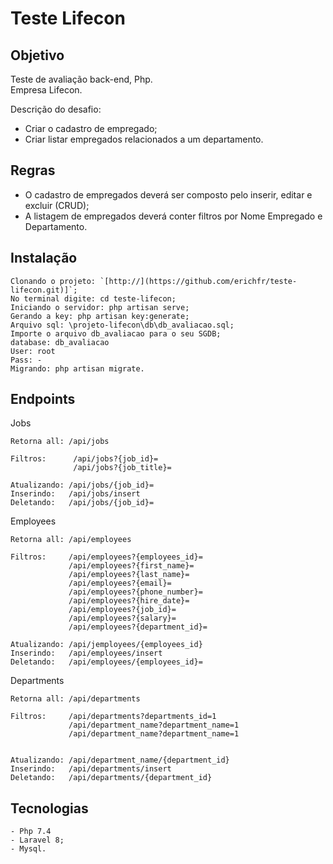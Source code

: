 # Teste Lifecon

## Objetivo

Teste de avaliação back-end, Php.<br>
Empresa Lifecon.

Descrição do desafio:
- Criar o cadastro de empregado; 
- Criar listar empregados relacionados a um departamento. 

## Regras

- O cadastro de empregados deverá ser composto pelo inserir, editar e excluir (CRUD); 
- A listagem de empregados deverá conter filtros por Nome Empregado e Departamento.

## Instalação

```
Clonando o projeto: `[http://](https://github.com/erichfr/teste-lifecon.git)]`;
No terminal digite: cd teste-lifecon;
Iniciando o servidor: php artisan serve;
Gerando a key: php artisan key:generate;
Arquivo sql: \projeto-lifecon\db\db_avaliacao.sql;
Importe o arquivo db_avaliacao para o seu SGDB;
database: db_avaliacao
User: root
Pass: -
Migrando: php artisan migrate.
```

## Endpoints

Jobs
```
Retorna all: /api/jobs

Filtros:      /api/jobs?{job_id}=
              /api/jobs?{job_title}=
             
Atualizando: /api/jobs/{job_id}=
Inserindo:   /api/jobs/insert
Deletando:   /api/jobs/{job_id}=
```
Employees
```
Retorna all: /api/employees

Filtros:     /api/employees?{employees_id}=
             /api/employees?{first_name}=
             /api/employees?{last_name}=
             /api/employees?{email}=
             /api/employees?{phone_number}=
             /api/employees?{hire_date}=
             /api/employees?{job_id}=
             /api/employees?{salary}=
             /api/employees?{department_id}=
             
Atualizando: /api/jemployees/{employees_id}
Inserindo:   /api/employees/insert
Deletando:   /api/employees/{employees_id}=
```

Departments
```
Retorna all: /api/departments

Filtros:     /api/departments?departments_id=1
             /api/department_name?department_name=1
             /api/department_name?department_name=1
             
             
Atualizando: /api/department_name/{department_id}
Inserindo:   /api/departments/insert
Deletando:   /api/departments/{department_id}
```


## Tecnologias
```
- Php 7.4
- Laravel 8;
- Mysql.
```


